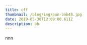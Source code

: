 ```yaml
---
title: cff
thumbnail: /blog/img/pun-bnk48.jpg
date: 2019-05-30T12:09:00.611Z
description: bb
---
```

nnn
